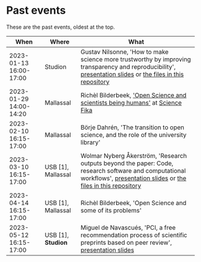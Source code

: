# Past events

These are the past events, oldest at the top.

When                  | Where              |What
----------------------|--------------------|------------------------------------------------
2023-01-13 16:00-17:00|Studion             |Gustav Nilsonne, 'How to make science more trustworthy by improving transparency and reproducibility', [presentation slides](https://osf.io/ung8q) or [the files in this repository](https://github.com/open-science-uppsala/open_science_uppsala/tree/master/past_events/20230113)
2023-01-29 14:00-14:20|Mallassal           |Richèl Bilderbeek, ['Open Science and scientists being humans'](https://github.com/richelbilderbeek/science_fika_open_science_20230129) at [Science Fika](https://www.sciencefika.se/)
2023-02-10 16:15-17:00|Mallassal           |Börje Dahrén, 'The transition to open science, and the role of the university library'
2023-03-10 16:15-17:00|USB [1], Mallassal  |Wolmar Nyberg Åkerström, 'Research outputs beyond the paper: Code, research software and computational workflows', [presentation slides](https://doi.org/10.17044/scilifelab.22249429) or [the files in this repository](https://github.com/open-science-uppsala/open_science_uppsala/tree/master/past_events/20230310)
2023-04-14 16:15-17:00|USB [1], Mallassal  |Richèl Bilderbeek, 'Open Science and some of its problems'
2023-05-12 16:15-17:00|USB [1], **Studion**|Miguel de Navascués, 'PCI, a free recommendation process of scientific preprints based on peer review', [presentation slides](20230512_miguel_de_navascues.pdf)



